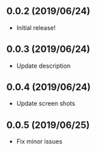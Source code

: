 ## 0.0.2 (2019/06/24)
* Initial release!
## 0.0.3 (2019/06/24)
* Update description
## 0.0.4 (2019/06/24)
* Update screen shots
## 0.0.5 (2019/06/25)
* Fix minor issues